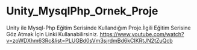 # Unity_MysqlPhp_Ornek_Proje

Unity ile Mysql-Php Eğitim Serisinde Kullandığım Proje.İlgili Eğitim Serisine Göz Atmak İçin Linki Kullanabilirsiniz.
https://www.youtube.com/watch?v=zoWDXhm63Rc&list=PLUGBd0sVm3sjrdmBd6kCIKRtJN2tZuQcb
